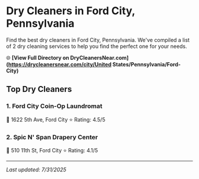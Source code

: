 # Dry Cleaners in Ford City, Pennsylvania

Find the best dry cleaners in Ford City, Pennsylvania. We've compiled a list of 2 dry cleaning services to help you find the perfect one for your needs.

🌐 **[View Full Directory on DryCleanersNear.com](https://drycleanersnear.com/city/United States/Pennsylvania/Ford-City)**

## Top Dry Cleaners

### 1. Ford City Coin-Op Laundromat
📍 1622 5th Ave, Ford City
⭐ Rating: 4.5/5

### 2. Spic N' Span Drapery Center
📍 510 11th St, Ford City
⭐ Rating: 4.1/5


---

*Last updated: 7/31/2025*
